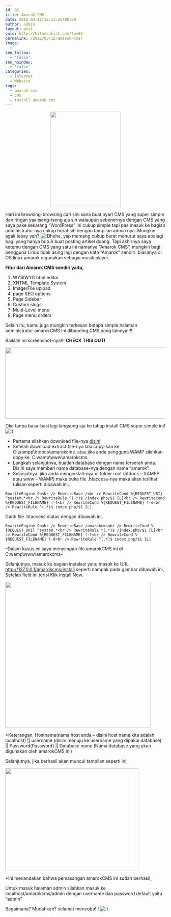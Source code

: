 ```yaml
---
id: 82
title: Amarok CMS
date: 2012-03-12T16:13:35+00:00
author: admin
layout: post
guid: http://hitamcoklat.com/?p=82
permalink: /2012/03/12/amarok-cms/
image:
  - 
seo_follow:
  - 'false'
seo_noindex:
  - 'false'
categories:
  - Internet
  - Website
tags:
  - amarok cms
  - CMS
  - install amarok cms
---
```

<p style="text-align: center;">
  <a href="http://hitamcoklat.com/wp-content/uploads/2012/03/amarok-1491-222x300.png" onclick="javascript:_gaq.push(['_trackEvent','outbound-article','http://hitamcoklat.com']);" rel="lightbox[82]" title="amarok-cms"><img class="size-full wp-image-86 aligncenter" title="amarok-cms" src="http://hitamcoklat.com/wp-content/uploads/2012/03/amarok-1491-222x300.png" alt="" width="222" height="300" /></a>
</p>

Hari ini browsing-browsing cari sini sana buat nyari CMS yang super simple dan ringan yaa iseng-iseng aja sih walaupun sebenernya dengan CMS yang saya pake sekarang &#8220;WordPress&#8221; ini cukup simple tapi pas masuk ke bagian administrator nya cukup berat sih dengan tampilan admin nya..Mungkin agak lebay yah?   <img src='http://localhost/hitamcoklat/wp-includes/images/smilies/icon_biggrin.gif' alt=':D' class='wp-smiley' />hehe, yap memang cukup berat menurut saya apalagi bagi yang hanya butuh buat posting artikel doang. Tapi akhirnya saya ketemu dengan CMS yang satu ini namanya &#8220;Amarok CMS&#8221;, mungkin bagi pengguna Linux tidak asing lagi dengan kata &#8220;Amarok&#8221; sendiri..biasanya di OS linux amarok digunakan sebagai musik player.<!--more-->

**Fitur dari Amarok CMS sendiri yaitu,**

  1. WYSIWYG html editor
  2. XHTML Template System
  3. Image/File upload
  4. page SEO options
  5. Page Sidebar
  6. Custom slugs
  7. Multi-Level menu
  8. Page menu orders

Selain itu, kamu juga mungkin terkesan betapa simple halaman administrator amarokCMS ini dibanding CMS yang lainnya!!!!

Baiklah ini screenshot-nya!!! **CHECK THIS OUT!**

<a href="http://hitamcoklat.com/wp-content/uploads/2012/03/admin-2012-01-20-15-07-01.png" onclick="javascript:_gaq.push(['_trackEvent','outbound-article','http://hitamcoklat.com']);" rel="lightbox[82]" title="admin amarokcms"><img class="wp-image-83 aligncenter" title="admin amarokcms" src="http://hitamcoklat.com/wp-content/uploads/2012/03/admin-2012-01-20-15-07-01.png" alt="" width="596" height="223" /></a>

Oke tanpa basa-basi lagi langsung aja ke tahap install CMS super simple ini!  <img src='http://localhost/hitamcoklat/wp-includes/images/smilies/icon_smile.gif' alt=':)' class='wp-smiley' />

  * Pertama silahkan download file-nya <a href="http://sourceforge.net/projects/amarokcms/files/latest/download" onclick="javascript:_gaq.push(['_trackEvent','outbound-article','http://sourceforge.net']);" target="_blank">disini</a>
  * Setelah download extract file-nya lalu copy-kan ke C:\xampp\htdocs\amarokcms. atau jika anda pengguna WAMP silahkan copy ke  C:wamp\www\amarokcms.
  * Langkah selanjutnya, buatlah database dengan nama terserah anda. Disini saya memberi nama database-nya dengan nama &#8220;amarok&#8221;.
  * Selanjutnya, jika anda menginstall-nya di folder root (htdocs &#8211; XAMPP atau www &#8211; WAMP) maka buka file .htaccess-nya maka akan terlihat tulisan seperti dibawah ini..

`RewriteEngine On<br />
RewriteBase /<br />
RewriteCond %{REQUEST_URI} ^system.*<br />
RewriteRule ^(.*)$ /index.php/$1 [L]<br />
RewriteCond %{REQUEST_FILENAME} !-f<br />
RewriteCond %{REQUEST_FILENAME} !-d<br />
RewriteRule ^(.*)$ index.php/$1 [L]`

Ganti file .htaccess diatas dengan dibawah ini,
  
`RewriteEngine On<br />
RewriteBase /amarokcms<br />
RewriteCond %{REQUEST_URI} ^system.*<br />
RewriteRule ^(.*)$ /index.php/$1 [L]<br />
RewriteCond %{REQUEST_FILENAME} !-f<br />
RewriteCond %{REQUEST_FILENAME} !-d<br />
RewriteRule ^(.*)$ index.php/$1 [L]`

&#8211;Dalam kasus ini saya menyimpan file amarokCMS ini di C:wamp\www\amarokcms&#8211;

Selanjutnya, masuk ke bagian instalasi yaitu masuk ke URL http://127.0.0.1/amarokcms/install seperti nampak pada gambar dibawah ini, Setelah field ini terisi Klik Install Now.

<a href="http://hitamcoklat.com/wp-content/uploads/2012/03/canvas.png" onclick="javascript:_gaq.push(['_trackEvent','outbound-article','http://hitamcoklat.com']);" rel="lightbox[82]" title="amarokcms"><img class="size-full wp-image-84 aligncenter" title="amarokcms" src="http://hitamcoklat.com/wp-content/uploads/2012/03/canvas.png" alt="" width="456" height="458" /></a>

*Keterangan, Hostname(nama host anda &#8211; disini host name kita adalah localhost) || username (disini menuju ke username yang dipakai database) || Password(Password) || Database name (Nama database yang akan digunakan oleh amarokCMS ini)

Selanjutnya, jika berhasil akan muncul tampilan seperti ini,

<a href="http://hitamcoklat.com/wp-content/uploads/2012/03/AmarokCMS-installation-2012-01-20-14-58-02.png" onclick="javascript:_gaq.push(['_trackEvent','outbound-article','http://hitamcoklat.com']);" rel="lightbox[82]" title="AmarokCMS installation"><img class="size-full wp-image-85 aligncenter" title="AmarokCMS installation" src="http://hitamcoklat.com/wp-content/uploads/2012/03/AmarokCMS-installation-2012-01-20-14-58-02.png" alt="" width="418" height="323" /></a>

*Ini menandakan bahwa pemasangan amarokCMS ini sudah berhasil,

Untuk masuk halaman admin silahkan masuk ke localhost/amarokcms/admin dengan username dan password default yaitu &#8220;admin&#8221;

Bagaimana? Mudahkan? selamat mencoba!!!  <img src='http://localhost/hitamcoklat/wp-includes/images/smilies/icon_smile.gif' alt=':)' class='wp-smiley' />